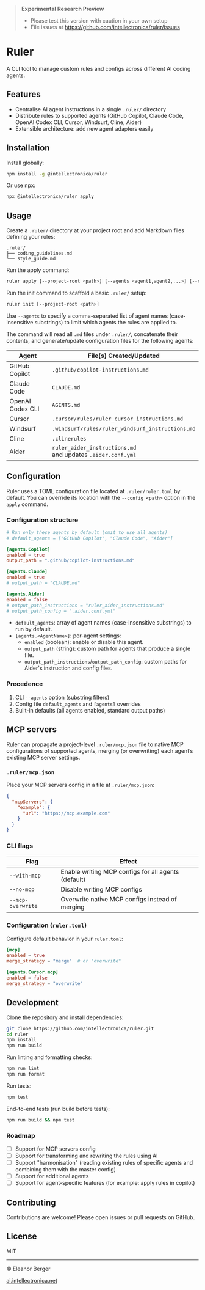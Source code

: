 > **Experimental Research Preview**
> - Please test this version with caution in your own setup
> - File issues at https://github.com/intellectronica/ruler/issues

# Ruler

A CLI tool to manage custom rules and configs across different AI coding agents.

## Features

- Centralise AI agent instructions in a single `.ruler/` directory
- Distribute rules to supported agents (GitHub Copilot, Claude Code, OpenAI Codex CLI, Cursor, Windsurf, Cline, Aider)
- Extensible architecture: add new agent adapters easily

## Installation

Install globally:

```bash
npm install -g @intellectronica/ruler
```

Or use npx:

```bash
npx @intellectronica/ruler apply
```

## Usage

Create a `.ruler/` directory at your project root and add Markdown files defining your rules:

```
.ruler/
├── coding_guidelines.md
└── style_guide.md
```

Run the apply command:

```bash
ruler apply [--project-root <path>] [--agents <agent1,agent2,...>] [--config <path>]
```


Run the init command to scaffold a basic `.ruler/` setup:

```bash
ruler init [--project-root <path>]
```

Use `--agents` to specify a comma-separated list of agent names (case-insensitive substrings) to limit which agents the rules are applied to.

The command will read all `.md` files under `.ruler/`, concatenate their contents, and generate/update configuration files for the following agents:

| Agent                  | File(s) Created/Updated                                    |
| ---------------------- | ----------------------------------------------------------- |
| GitHub Copilot         | `.github/copilot-instructions.md`                           |
| Claude Code            | `CLAUDE.md`                                                 |
| OpenAI Codex CLI       | `AGENTS.md`                                                 |
| Cursor                 | `.cursor/rules/ruler_cursor_instructions.md`                |
| Windsurf               | `.windsurf/rules/ruler_windsurf_instructions.md`            |
| Cline                  | `.clinerules`                                               |
| Aider                  | `ruler_aider_instructions.md` <br>and updates `.aider.conf.yml` |

## Configuration

Ruler uses a TOML configuration file located at `.ruler/ruler.toml` by default. You can override its location with the `--config <path>` option in the `apply` command.

### Configuration structure

```toml
# Run only these agents by default (omit to use all agents)
# default_agents = ["GitHub Copilot", "Claude Code", "Aider"]

[agents.Copilot]
enabled = true
output_path = ".github/copilot-instructions.md"

[agents.Claude]
enabled = true
# output_path = "CLAUDE.md"

[agents.Aider]
enabled = false
# output_path_instructions = "ruler_aider_instructions.md"
# output_path_config = ".aider.conf.yml"
```

- `default_agents`: array of agent names (case-insensitive substrings) to run by default.
- `[agents.<AgentName>]`: per-agent settings:
  - `enabled` (boolean): enable or disable this agent.
  - `output_path` (string): custom path for agents that produce a single file.
  - `output_path_instructions`/`output_path_config`: custom paths for Aider's instruction and config files.

### Precedence

1. CLI `--agents` option (substring filters)
2. Config file `default_agents` and `[agents]` overrides
3. Built-in defaults (all agents enabled, standard output paths)

## MCP servers

Ruler can propagate a project-level `.ruler/mcp.json` file to native MCP configurations of supported agents, merging (or overwriting) each agent’s existing MCP server settings.

### `.ruler/mcp.json`

Place your MCP servers config in a file at `.ruler/mcp.json`:

```json
{
  "mcpServers": {
    "example": {
      "url": "https://mcp.example.com"
    }
  }
}
```

### CLI flags

| Flag              | Effect                                                       |
|-------------------|--------------------------------------------------------------|
| `--with-mcp`      | Enable writing MCP configs for all agents (default)          |
| `--no-mcp`        | Disable writing MCP configs                                 |
| `--mcp-overwrite` | Overwrite native MCP configs instead of merging              |

### Configuration (`ruler.toml`)

Configure default behavior in your `ruler.toml`:

```toml
[mcp]
enabled = true
merge_strategy = "merge"  # or "overwrite"

[agents.Cursor.mcp]
enabled = false
merge_strategy = "overwrite"
```

## Development

Clone the repository and install dependencies:

```bash
git clone https://github.com/intellectronica/ruler.git
cd ruler
npm install
npm run build
```

Run linting and formatting checks:

```bash
npm run lint
npm run format
```

Run tests:

```bash
npm test
```

End-to-end tests (run build before tests):

```bash
npm run build && npm test
```

### Roadmap
- [ ] Support for MCP servers config
- [ ] Support for transforming and rewriting the rules using AI
- [ ] Support "harmonisation" (reading existing rules of specific agents and combining them with the master config)
- [ ] Support for additional agents
- [ ] Support for agent-specific features (for example: apply rules in copilot)

## Contributing

Contributions are welcome! Please open issues or pull requests on GitHub.

## License

MIT

---

© Eleanor Berger

[ai.intellectronica.net](https://ai.intellectronica.net/)
